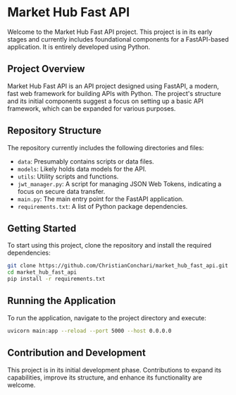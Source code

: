 
# Market Hub Fast API

Welcome to the Market Hub Fast API project. This project is in its early stages and currently includes foundational components for a FastAPI-based application. It is entirely developed using Python.

## Project Overview

Market Hub Fast API is an API project designed using FastAPI, a modern, fast web framework for building APIs with Python. The project's structure and its initial components suggest a focus on setting up a basic API framework, which can be expanded for various purposes.

## Repository Structure

The repository currently includes the following directories and files:

- `data`: Presumably contains scripts or data files.
- `models`: Likely holds data models for the API.
- `utils`: Utility scripts and functions.
- `jwt_manager.py`: A script for managing JSON Web Tokens, indicating a focus on secure data transfer.
- `main.py`: The main entry point for the FastAPI application.
- `requirements.txt`: A list of Python package dependencies.

## Getting Started

To start using this project, clone the repository and install the required dependencies:

```bash
git clone https://github.com/ChristianConchari/market_hub_fast_api.git
cd market_hub_fast_api
pip install -r requirements.txt
```

## Running the Application

To run the application, navigate to the project directory and execute:

```bash
uvicorn main:app --reload --port 5000 --host 0.0.0.0
```

## Contribution and Development

This project is in its initial development phase. Contributions to expand its capabilities, improve its structure, and enhance its functionality are welcome.
